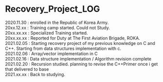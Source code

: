 # Recovery_Project_LOG

2020.11.30 : enrolled in the Republic of Korea Army.  
20xx.12.xx : Training camp started. Could not Study.  
20xx.xx.xx : Specialized Training started.  
20xx.xx.xx : Reported for Duty at The First Aviation Brigade, ROKA.  
2021.02.05 : Starting recovery project of my previous knowledge on C and C++. Starting from data structures implementation with c.  
2021.02.06 : Array/vector implementation in C  
2021.02.16 : Data structure implementation / Algorithm revision complete  
2021.02.20 : Recursion studied. planning to revise the C++Primer once i get that delivered to base  
2021.xx.xx : Back to studying.
